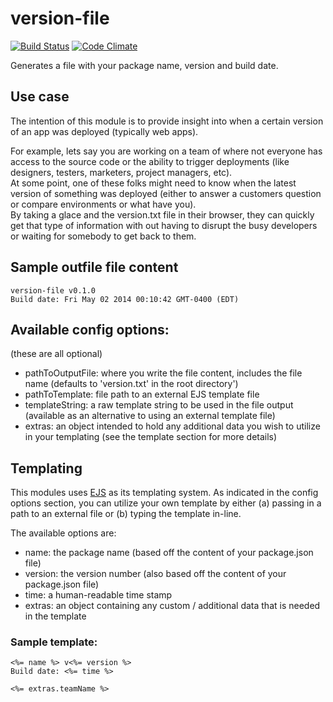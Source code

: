 version-file
============

[![Build Status](https://travis-ci.org/morficus/version-file.svg)](https://travis-ci.org/morficus/version-file)
[![Code Climate](https://codeclimate.com/github/morficus/version-file.png)](https://codeclimate.com/github/morficus/version-file)

Generates a file with your package name, version and build date.

## Use case
The intention of this module is to provide insight into when a certain version of an app was deployed (typically web apps).  

For example, lets say you are working on a team of where not everyone has access to the source code or the ability to trigger deployments (like designers, testers, marketers, project managers, etc).  
At some point, one of these folks might need to know when the latest version of something was deployed (either to answer a customers question or compare environments or what have you).  
By taking a glace and the version.txt file in their browser, they can quickly get that type of information with out having to disrupt the busy developers or waiting for somebody to get back to them.

## Sample outfile file content

    version-file v0.1.0
    Build date: Fri May 02 2014 00:10:42 GMT-0400 (EDT)


## Available config options:
(these are all optional)

- pathToOutputFile: where you write the file content, includes the file name (defaults to 'version.txt' in the root directory')
- pathToTemplate: file path to an external EJS template file
- templateString: a raw template string to be used in the file output (available as an alternative to using an external template file)
- extras: an object intended to hold any additional data you wish to utilize in your templating (see the template section for more details)

## Templating

This modules uses [EJS](https://www.npmjs.org/package/ejs) as its templating system.
As indicated in the config options section, you can utilize your own template by either (a) passing in a path to an external file or (b) typing the template in-line.

The available options are:

- name: the package name (based off the content of your package.json file)
- version: the version number (also based off the content of your package.json file)
- time: a human-readable time stamp
- extras: an object containing any custom / additional data that is needed in the template

### Sample template:

```
<%= name %> v<%= version %>
Build date: <%= time %>

<%= extras.teamName %>
```